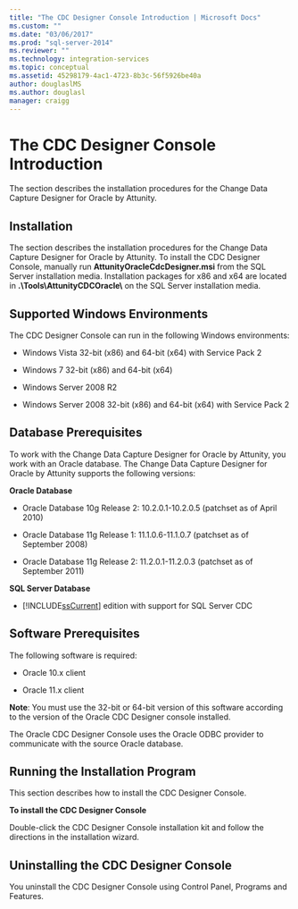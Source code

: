 ```yaml
---
title: "The CDC Designer Console Introduction | Microsoft Docs"
ms.custom: ""
ms.date: "03/06/2017"
ms.prod: "sql-server-2014"
ms.reviewer: ""
ms.technology: integration-services
ms.topic: conceptual
ms.assetid: 45298179-4ac1-4723-8b3c-56f5926be40a
author: douglaslMS
ms.author: douglasl
manager: craigg
---
```

# The CDC Designer Console Introduction
  The section describes the installation procedures for the Change Data Capture Designer for Oracle by Attunity.  
  
## Installation  
 The section describes the installation procedures for the Change Data Capture Designer for Oracle by Attunity. To install the CDC Designer Console, manually run **AttunityOracleCdcDesigner.msi** from the SQL Server installation media.  Installation packages for x86 and x64 are located in **.\Tools\AttunityCDCOracle\\** on the SQL Server installation media.  
  
## Supported Windows Environments  
 The CDC Designer Console can run in the following Windows environments:  
  
-   Windows Vista 32-bit (x86) and 64-bit (x64) with Service Pack 2  
  
-   Windows 7 32-bit (x86) and 64-bit (x64)  
  
-   Windows Server 2008 R2  
  
-   Windows Server 2008 32-bit (x86) and 64-bit (x64) with Service Pack 2  
  
## Database Prerequisites  
 To work with the Change Data Capture Designer for Oracle by Attunity, you work with an Oracle database. The Change Data Capture Designer for Oracle by Attunity supports the following versions:  
  
 **Oracle Database**  
  
-   Oracle Database 10g Release 2: 10.2.0.1-10.2.0.5 (patchset as of April 2010)  
  
-   Oracle Database 11g Release 1: 11.1.0.6-11.1.0.7 (patchset as of September 2008)  
  
-   Oracle Database 11g Release 2: 11.2.0.1-11.2.0.3 (patchset as of September 2011)  
  
 **SQL Server Database**  
  
-   [!INCLUDE[ssCurrent](../../includes/sscurrent-md.md)] edition with support for SQL Server CDC  
  
## Software Prerequisites  
 The following software is required:  
  
-   Oracle 10.x client  
  
-   Oracle 11.x client  
  
 **Note**: You must use the 32-bit or 64-bit version of this software according to the version of the Oracle CDC Designer console installed.  
  
 The Oracle CDC Designer Console uses the Oracle ODBC provider to communicate with the source Oracle database.  
  
## Running the Installation Program  
 This section describes how to install the CDC Designer Console.  
  
 **To install the CDC Designer Console**  
  
 Double-click the CDC Designer Console installation kit and follow the directions in the installation wizard.  
  
## Uninstalling the CDC Designer Console  
 You uninstall the CDC Designer Console using Control Panel, Programs and Features.  
  
  
